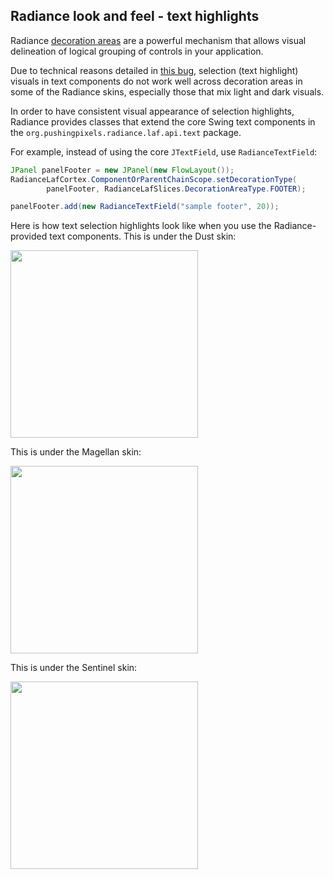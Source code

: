 ## Radiance look and feel - text highlights

Radiance [decoration areas](painters/decoration.md) are a powerful mechanism that allows visual delineation of logical grouping of controls in your application.

Due to technical reasons detailed in [this bug](https://github.com/kirill-grouchnikov/radiance/issues/297), selection (text highlight) visuals in text components do not work well across decoration areas in some of the Radiance skins, especially those that mix light and dark visuals.

In order to have consistent visual appearance of selection highlights, Radiance provides classes that extend the core Swing text components in the `org.pushingpixels.radiance.laf.api.text` package.

For example, instead of using the core `JTextField`, use `RadianceTextField`:

```java
JPanel panelFooter = new JPanel(new FlowLayout());
RadianceLafCortex.ComponentOrParentChainScope.setDecorationType(
        panelFooter, RadianceLafSlices.DecorationAreaType.FOOTER);

panelFooter.add(new RadianceTextField("sample footer", 20));
```

Here is how text selection highlights look like when you use the Radiance-provided text components. This is under the Dust skin:

<img src="https://raw.githubusercontent.com/kirill-grouchnikov/radiance/sunshine/docs/images/laf/text/dust.png" width="300" height="300"/>

This is under the Magellan skin:

<img src="https://raw.githubusercontent.com/kirill-grouchnikov/radiance/sunshine/docs/images/laf/text/magellan.png" width="300" height="300"/>

This is under the Sentinel skin:

<img src="https://raw.githubusercontent.com/kirill-grouchnikov/radiance/sunshine/docs/images/laf/text/sentinel.png" width="300" height="300"/>

